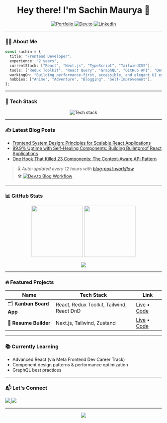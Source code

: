 <h1 align="center">Hey there! I'm Sachin Maurya 👋</h1>

<p align="center">
  <a href="https://maurya-sachin.vercel.app" target="_blank">
    <img alt="Portfolio" src="https://img.shields.io/badge/Portfolio-Visit-29ABE2?style=for-the-badge&logo=vercel&logoColor=white"/>
  </a>
  <a href="https://dev.to/maurya-sachin" target="_blank">
    <img alt="Dev.to" src="https://img.shields.io/badge/Dev.to-Blog-0A0A0A?style=for-the-badge&logo=dev.to&logoColor=white"/>
  </a>
  <a href="https://linkedin.com/in/maurya-sachin" target="_blank">
    <img alt="LinkedIn" src="https://img.shields.io/badge/LinkedIn-Connect-0077B5?style=for-the-badge&logo=linkedin&logoColor=white"/>
  </a>
</p>

---

### 👨‍💻 About Me

```ts
const sachin = {
  title: "Frontend Developer",
  experience: "2 years",
  currentStack: ["React", "Next.js", "TypeScript", "TailwindCSS"],
  tools: ["Redux Toolkit", "React Query", "GraphQL", "GitHub API", "Dev.to API"],
  workingOn: "Building performance-first, accessible, and elegant UI experiences",
  hobbies: ["Anime", "Adventure", "Blogging", "Self-Improvement"],
};
```

---

### 🚀 Tech Stack

<p align="center">
  <img src="https://skillicons.dev/icons?i=html,css,js,ts,react,nextjs,tailwind,redux,graphql,git,github,vscode,figma&perline=7" alt="Tech stack"/>
</p>

---

### ✍️ Latest Blog Posts

<!-- BLOG-POST-LIST:START -->
- [Frontend System Design: Principles for Scalable React Applications](https://dev.to/maurya-sachin/frontend-system-design-principles-for-scalable-react-applications-1i4)
- [99.9% Uptime with Self-Healing Components: Building Bulletproof React Applications](https://dev.to/maurya-sachin/999-uptime-with-self-healing-components-building-bulletproof-react-applications-4kpb)
- [One Hook That Killed 23 Components: The Context-Aware API Pattern](https://dev.to/maurya-sachin/one-hook-that-killed-23-components-the-context-aware-api-pattern-144)
<!-- BLOG-POST-LIST:END -->

> ⏳ *Auto-updated every 12 hours with [blog-post-workflow](https://github.com/gautamkrishnar/blog-post-workflow)*  
> 🛠️ [![Dev.to Blog Workflow](https://github.com/maurya-sachin/maurya-sachin/actions/workflows/blog-posts.yml/badge.svg)](https://github.com/maurya-sachin/maurya-sachin/actions)

---

### 📊 GitHub Stats

<p align="center">
  <img src="https://github-readme-stats.vercel.app/api?username=maurya-sachin&show_icons=true&theme=github_dark&hide=issues&border_radius=10" height="165"/>
  <img src="https://github-readme-streak-stats.herokuapp.com/?user=maurya-sachin&theme=github-dark&border_radius=10" height="165"/>
</p>

<p align="center">
  <img src="https://github-profile-summary-cards.vercel.app/api/cards/profile-details?username=maurya-sachin&theme=github_dark" />
</p>

---

### 🔥 Featured Projects

| Name | Tech Stack | Link |
|------|------------|------|
| 🗂️ **Kanban Board App** | React, Redux Toolkit, Tailwind, React DnD | [Live](https://kanban-sachin.vercel.app) • [Code](https://github.com/maurya-sachin/kanban-app) |
| 📄 **Resume Builder** | Next.js, Tailwind, Zustand | [Live](https://resume-maurya.vercel.app) • [Code](https://github.com/maurya-sachin/resume-app) |

---

### 📚 Currently Learning

- Advanced React (via Meta Frontend Dev Career Track)
- Component design patterns & performance optimization
- GraphQL best practices

---

### 📬 Let's Connect

<p>
  <a href="mailto:sachinmaurya.dev@gmail.com">
    <img src="https://img.shields.io/badge/Gmail-Email_Edition-D14836?style=flat-square&logo=gmail&logoColor=white"/>
  </a>
  <a href="https://linkedin.com/in/maurya-sachin">
    <img src="https://img.shields.io/badge/LinkedIn-Professional_Connect-0077B5?style=flat-square&logo=linkedin&logoColor=white"/>
  </a>
</p>

---

<p align="center">
  <img src="https://readme-typing-svg.herokuapp.com?font=JetBrains+Mono&size=18&duration=2500&pause=1000&color=29ABE2&center=true&vCenter=true&width=500&height=30&lines=Happy+to+collaborate+on+frontend+projects!;Always+learning+something+new+💡;Let's+build+cool+stuff+together+🚀" />
</p>
